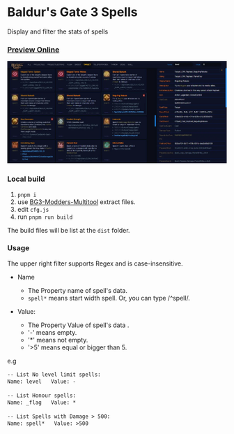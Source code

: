 # Baldur's Gate 3 Spells
Display and filter the stats of spells

### [Preview Online](https://bg3.ivi.cx)

![screen](screen.webp)

### Local build
1. `pnpm i`
2. use [BG3-Modders-Multitool](https://github.com/ShinyHobo/BG3-Modders-Multitool) extract files.
3. edit `cfg.js`
4. run `pnpm run build`

The build files will be list at the `dist` folder.


### Usage

The upper right filter supports Regex and is case-insensitive.

- Name 
    - The Property name of spell's data.
    - `spell*` means start width spell. Or, you can type /^spell/.
  
- Value:
    - The Property Value of spell's data .
    - '-' means empty.
    - '*' means not empty.
    - '>5' means equal or bigger than 5.

e.g

```
-- List No level limit spells:
Name: level   Value: -

-- List Honour spells:
Name: _flag   Value: *

-- List Spells with Damage > 500:
Name: spell*   Value: >500
```